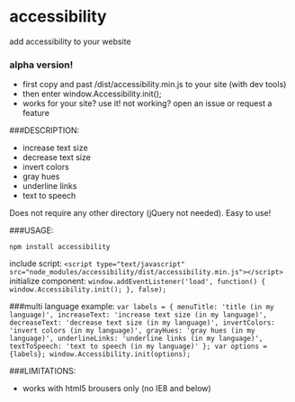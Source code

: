 # accessibility
add accessibility to your website

### alpha version!
  * first copy and past /dist/accessibility.min.js to your site (with dev tools)
  * then enter window.Accessibility.init();
  * works for your site? use it! not working? open an issue or request a feature

###DESCRIPTION:
* increase text size
* decrease text size
* invert colors
* gray hues
* underline links
* text to speech 

Does not require any other directory (jQuery not needed).
Easy to use!

###USAGE:

`npm install accessibility`

include script:
`<script type="text/javascript" src="node_modules/accessibility/dist/accessibility.min.js"></script>`
initialize component:
`window.addEventListener('load', function() {
    window.Accessibility.init();
}, false);`

###multi language example:
`
var labels = {
    menuTitle: 'title (in my language)',
    increaseText: 'increase text size (in my language)',
    decreaseText: 'decrease text size (in my language)',
    invertColors: 'invert colors (in my language)',
    grayHues: 'gray hues (in my language)',
    underlineLinks: 'underline links (in my language)',
    textToSpeech: 'text to speech (in my language)'
};
var options = {labels};
window.Accessibility.init(options);
`

###LIMITATIONS:
* works with html5 brousers only (no IE8 and below)

